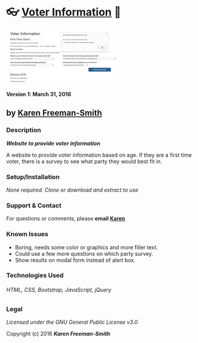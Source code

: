 # :eyeglasses: [Voter Information](http://karenfreemansmith.github.io/voting) :memo:
![project screenshot](/img/screenshot.jpg)

__Version 1: March 31, 2016__

## by [Karen Freeman-Smith](http://karenfreemansmith.github.io)

### Description
__*Website to provide voter information*__

A website to provide voter information based on age. If they are a first time voter, there
is a survey to see what party they would best fit in.

### Setup/Installation
*None required. Clone or download and extract to use*

### Support & Contact
For questions or comments, please __email [Karen](karenfreemansmith@gmail.com)__

### Known Issues
* Boring, needs some color or graphics and more filler text.
* Could use a few more questions on which party survey.
* Show results on modal form instead of alert box.

### Technologies Used
###### HTML, CSS, Bootstrap, JavaScript, jQuery

### Legal
*Licensed under the GNU General Public License v3.0*

Copyright (c) 2016 **_Karen Freeman-Smith_**
